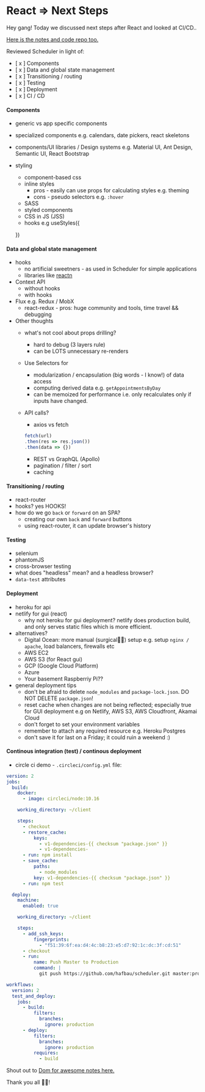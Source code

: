 React => Next Steps
===

Hey gang! Today we discussed next steps after React and looked at CI/CD..

[Here is the notes and code repo too.](https://github.com/hafbau/lecture_notes/tree/master/02_14_oct_19/w8d3)

Reviewed Scheduler in light of:

- [ x ] Components
- [ x ] Data and global state management
- [ x ] Transitioning / routing
- [ x ] Testing
- [ x ] Deployment
- [ x ] CI / CD

#### Components

  + generic vs app specific components
  + specialized components e.g. calendars, date pickers, react skeletons
  + components/UI libraries / Design systems e.g. Material UI, Ant Design, Semantic UI, React Bootstrap
  + styling
    - component-based css
    - inline styles
      + pros - easily can use props for calculating styles e.g. theming
      + cons - pseudo selectors e.g. `:hover`
    - SASS
    - styled components
    - CSS in JS (JSS)
    - hooks e.g useStyles({

    })


#### Data and global state management

  - hooks
    + no artificial sweetners - as used in Scheduler for simple applications
    + libraries like [reactn](https://github.com/CharlesStover/reactn)
  - Context API
    + without hooks
    + with hooks
  - Flux e.g. Redux / MobX
    + react-redux - pros: huge community and tools, time travel && debugging
  - Other thoughts
    - what's not cool about props drilling?
      + hard to debug (3 layers rule)
      + can be LOTS unnecessary re-renders
    - Use Selectors for
      + modularization / encapsulation (big words - I know!) of data access
      + computing derived data e.g. `getAppointmentsByDay`
      + can be memoized for performance i.e. only recalculates only if inputs have changed.
    - API calls?
      - axios vs fetch

      ```js
      fetch(url)
      .then(res => res.json())
      .then(data => {})
      ```
      - REST vs GraphQL (Apollo)
      - pagination / filter / sort
      - caching

#### Transitioning / routing

  + react-router
  + hooks? yes HOOKS!
  + how do we go `back` or `forward` on an SPA?
    - creating our own `back` and `forward` buttons
    - using react-router, it can update browser's history

#### Testing

  + selenium
  + phantomJS
  + cross-browser testing
  + what does "headless" mean? and a headless browser?
  + `data-test` attributes

#### Deployment

  + heroku for api
  + netlify for gui (react)
    - why not heroku for gui deployment? netlify does production build, and only serves static files which is more efficient.
  + alternatives?
    - Digital Ocean: more manual (surgical🤷‍♂️) setup e.g. setup `nginx / apache`, load balancers, firewalls etc
    - AWS EC2
    - AWS S3 (for React gui)
    - GCP (Google Cloud Platform)
    - Azure
    - Your basement Raspberriy Pi??
  + general deployment tips
    - don't be afraid to delete `node_modules` and `package-lock.json`. DO NOT DELETE `package.json`!
    - reset cache when changes are not being reflected; especially true for GUI deployment e.g on Netlify, AWS S3, AWS Cloudfront, Akamai Cloud
    - don't forget to set your environment variables
    - remember to attach any required resource e.g. Heroku Postgres
    - don't save it for last on a Friday; it could ruin a weekend :)

#### Continous integration (test) / continous deployment

  + circle ci demo - `.circleci/config.yml` file:

```yml
version: 2
jobs:
  build:
    docker:
      - image: circleci/node:10.16

    working_directory: ~/client

    steps:
      - checkout
      - restore_cache:
          keys:
            - v1-dependencies-{{ checksum "package.json" }}
            - v1-dependencies-
      - run: npm install
      - save_cache:
          paths:
            - node_modules
          key: v1-dependencies-{{ checksum "package.json" }}
      - run: npm test

  deploy:
    machine:
      enabled: true

    working_directory: ~/client

    steps:
      - add_ssh_keys:
          fingerprints:
            - "f51:39:6f:ea:d4:4c:b8:23:e5:d7:92:1c:dc:3f:cd:51"
      - checkout
      - run:
          name: Push Master to Production
          command: |
            git push https://github.com/hafbau/scheduler.git master:production

workflows:
  version: 2
  test_and_deploy:
    jobs:
      - build:
          filters:
            branches:
              ignore: production
      - deploy:
          filters:
            branches:
              ignore: production
          requires:
            - build
```

Shout out to [Dom for awesome notes here.](https://github.com/DominicTremblay/w8d3-lecture-oct14)

Thank you all 🤘🏿!
